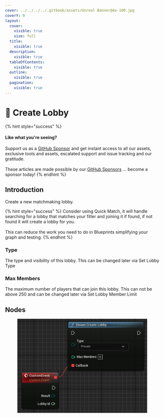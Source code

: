 ```yaml
---
cover: ../../../../.gitbook/assets/Unreal Banner@4x-100.jpg
coverY: 0
layout:
  cover:
    visible: true
    size: full
  title:
    visible: true
  description:
    visible: true
  tableOfContents:
    visible: true
  outline:
    visible: true
  pagination:
    visible: true
---
```


# 🔵 Create Lobby

{% hint style="success" %}
#### Like what you're seeing?

Support us as a [GitHub Sponsor](../../../../become-a-sponsor/) and get instant access to all our assets, exclusive tools and assets, escalated support and issue tracking and our gratitude.\
\
These articles are made possible by our [GitHub Sponsors](../../../../become-a-sponsor/) ... become a sponsor today!
{% endhint %}

## Introduction

Create a new matchmaking lobby.

{% hint style="success" %}
Consider using Quick Match, it will handle searching for a lobby that matches your filter and joining it if found, if not found it will create a lobby for you.\
\
This can reduce the work you need to do in Blueprints simplifying your graph and testing.
{% endhint %}

### Type

The type and visibility of this lobby. This can be changed later via Set Lobby Type

### Max Members

The maximum number of players that can join this lobby. This can not be above 250 and can be changed later via Set Lobby Member Limit

## Nodes

<figure><img src="../../../../.gitbook/assets/image (11) (1) (1) (1).png" alt=""><figcaption></figcaption></figure>
